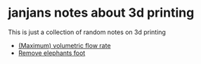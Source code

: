 # janjans notes about 3d printing

This is just a collection of random notes on 3d printing


* [(Maximum) volumetric flow rate](/docs/volumetric_flow_rate.md)
* [Remove elephants foot](/docs/elephants_foot.md)
